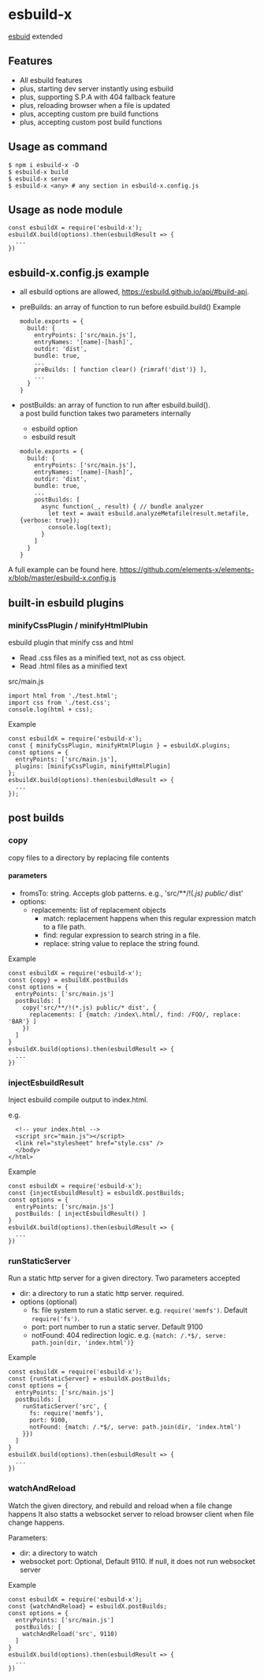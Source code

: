 # esbuild-x 
[esbuid](https://esbuild.github.io/) extended

## Features
* All esbuild features
* plus, starting dev server instantly using esbuild
* plus, supporting S.P.A with 404 fallback feature
* plus, reloading browser when a file is updated
* plus, accepting custom pre build functions
* plus, accepting custom post build functions

## Usage as command
```
$ npm i esbuild-x -D
$ esbuild-x build
$ esbuild-x serve
$ esbuild-x <any> # any section in esbuild-x.config.js
```

## Usage as node module
```
const esbuildX = require('esbuild-x');
esbuildX.build(options).then(esbuildResult => {
  ...
})
```

## esbuild-x.config.js example
* all esbuild options are allowed, https://esbuild.github.io/api/#build-api.
* preBuilds: an array of function to run before esbuild.build()
  Example
  ```
  module.exports = {
    build: {
      entryPoints: ['src/main.js'],
      entryNames: '[name]-[hash]',
      outdir: 'dist',
      bundle: true,
      ...
      preBuilds: [ function clear() {rimraf('dist')} ], 
      ...
    }
  }
  ```

* postBuilds: an array of function to run after esbuild.build().  
  a post build function takes two parameters internally
    * esbuild option 
    * esbuild result
  ```
  module.exports = {
    build: {
      entryPoints: ['src/main.js'],
      entryNames: '[name]-[hash]',
      outdir: 'dist',
      bundle: true,
      ...
      postBuilds: [ 
        async function(_, result) { // bundle analyzer
          let text = await esbuild.analyzeMetafile(result.metafile, {verbose: true});
          console.log(text);
        }
      ]
    }
  }
  ```
A full example can be found here.
https://github.com/elements-x/elements-x/blob/master/esbuild-x.config.js

## built-in esbuild plugins

### minifyCssPlugin / minifyHtmlPlubin
esbuild plugin that minify css and html
 * Read .css files as a minified text, not as css object.
 * Read .html files as a minified text

src/main.js
```
import html from './test.html';
import css from './test.css';
console.log(html + css);
```

Example
```
const esbuildX = require('esbuild-x');
const { minifyCssPlugin, minifyHtmlPlugin } = esbuildX.plugins;
const options = {
  entryPoints: ['src/main.js'],
  plugins: [minifyCssPlugin, minifyHtmlPlugin]
};
esbuildX.build(options).then(esbuildResult => {
  ...
});
```

## post builds

### copy
copy files to a directory by replacing file contents
#### parameters
* fromsTo: string. Accepts glob patterns. e.g., 'src/**/!(*.js) public/* dist'
* options:
  * replacements: list of replacement objects
    * match: replacement happens when this regular expression match to a file path.
    * find: regular expression to search string in a file.
    * replace: string value to replace the string found.

Example
```
const esbuildX = require('esbuild-x');
const {copy} = esbuildX.postBuilds
const options = { 
  entryPoints: ['src/main.js']
  postBuilds: [
    copy('src/**/!(*.js) public/* dist', {
      replacements: [ {match: /index\.html/, find: /FOO/, replace: 'BAR'} ]
    })
  ]
}
esbuildX.build(options).then(esbuildResult => {
  ...
})
```

### injectEsbuildResult
Inject esbuild compile output to index.html.

e.g. 
```
  <!-- your index.html -->
  <script src="main.js"></script>
  <link rel="stylesheet" href="style.css" />
  </body>
</html>
```

Example
```
const esbuildX = require('esbuild-x');
const {injectEsbuildResult} = esbuildX.postBuilds;
const options = { 
  entryPoints: ['src/main.js']
  postBuilds: [ injectEsbuildResult() ]
}
esbuildX.build(options).then(esbuildResult => {
  ...
})
```

### runStaticServer
Run a static http server for a given directory. Two parameters accepted
* dir: a directory to run a static http server. required.
* options (optional)
  * fs: file system to run a static server. e.g. `require('memfs')`. Default `require('fs')`. 
  * port: port number to run a static server. Default 9100
  * notFound: 404 redirection logic.
    e.g. `{match: /.*$/, serve: path.join(dir, 'index.html')}`

Example
```
const esbuildX = require('esbuild-x');
const {runStaticServer} = esbuildX.postBuilds;
const options = { 
  entryPoints: ['src/main.js']
  postBuilds: [
    runStaticServer('src', {
      fs: require('memfs'), 
      port: 9100, 
      notFound: {match: /.*$/, serve: path.join(dir, 'index.html')
    }}) 
  ]
}
esbuildX.build(options).then(esbuildResult => {
  ...
})
```

### watchAndReload
Watch the given directory, and rebuild and reload when a file change happens
It also statts a websocket server to reload browser client when file change happens.

Parameters: 
  * dir: a directory to watch
  * websocket port: Optional, Default 9110. If null, it does not run websocket server

Example
```
const esbuildX = require('esbuild-x');
const {watchAndReload} = esbuildX.postBuilds;
const options = { 
  entryPoints: ['src/main.js']
  postBuilds: [
    watchAndReload('src', 9110) 
  ]
}
esbuildX.build(options).then(esbuildResult => {
  ...
})
```